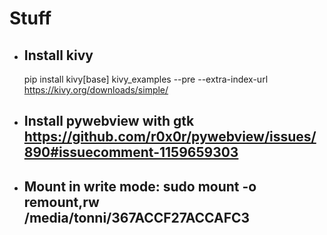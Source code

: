 # Stuff

- ## Install kivy
  pip install kivy[base] kivy_examples --pre --extra-index-url https://kivy.org/downloads/simple/
- ## Install pywebview with gtk https://github.com/r0x0r/pywebview/issues/890#issuecomment-1159659303
- ## Mount in write mode: sudo mount -o remount,rw /media/tonni/367ACCF27ACCAFC3

